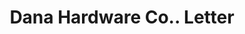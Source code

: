 ---
doi: 10.7916/D8RR397F
date_other: '1908'
date_other_textual: '1908'
form: correspondence
genre:
- Letters (correspondence)
name:
- Dana Hardware Co.
object_in_context_url: https://biggert.cul.columbia.edu/items/view/ave_biggert_00363
subject_hierarchical_geographic:
- Boston, Massachusetts, United States
subject_name:
- Dana Hardware Co.
title: Dana Hardware Co.. Letter
sort_title: Dana Hardware Co.. Letter
call_number: ave_biggert_00363
coordinates:
- 42.35805555555556,-71.06361111111111
pid: ave_biggert_00363
identifiers: ave_biggert_00363
canvas_id: ldpd:395637
permalink: "/items/ave_biggert_00363/"
layout: iiif-image-page
---